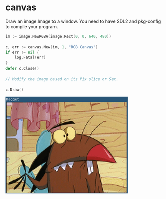 # canvas

Draw an image.Image to a window. You need to have SDL2 and pkg-config to compile your program.

```go
im := image.NewRGBA(image.Rect(0, 0, 640, 480))

c, err := canvas.New(im, 1, "RGB Canvas")
if err != nil {
	log.Fatal(err)
}
defer c.Close()

// Modify the image based on its Pix slice or Set.

c.Draw()
```

![Dagget Beaver](/example/screenshot.png)
